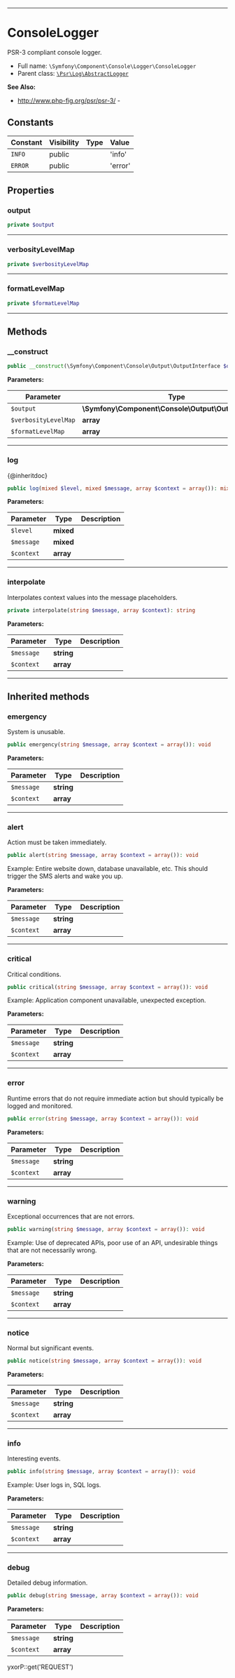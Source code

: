 ***

# ConsoleLogger

PSR-3 compliant console logger.

* Full name: `\Symfony\Component\Console\Logger\ConsoleLogger`
* Parent class: [`\Psr\Log\AbstractLogger`](../../../../Psr/Log/AbstractLogger.md)

**See Also:**

* http://www.php-fig.org/psr/psr-3/ -

## Constants

| Constant | Visibility | Type | Value |
|:---------|:-----------|:-----|:------|
|`INFO`|public| |&#039;info&#039;|
|`ERROR`|public| |&#039;error&#039;|

## Properties

### output

```php
private $output
```

***

### verbosityLevelMap

```php
private $verbosityLevelMap
```

***

### formatLevelMap

```php
private $formatLevelMap
```

***

## Methods

### __construct

```php
public __construct(\Symfony\Component\Console\Output\OutputInterface $output, array $verbosityLevelMap = array(), array $formatLevelMap = array()): mixed
```

**Parameters:**

| Parameter | Type | Description |
|-----------|------|-------------|
| `$output` | **\Symfony\Component\Console\Output\OutputInterface** |  |
| `$verbosityLevelMap` | **array** |  |
| `$formatLevelMap` | **array** |  |

***

### log

{@inheritdoc}

```php
public log(mixed $level, mixed $message, array $context = array()): mixed
```

**Parameters:**

| Parameter | Type | Description |
|-----------|------|-------------|
| `$level` | **mixed** |  |
| `$message` | **mixed** |  |
| `$context` | **array** |  |

***

### interpolate

Interpolates context values into the message placeholders.

```php
private interpolate(string $message, array $context): string
```

**Parameters:**

| Parameter | Type | Description |
|-----------|------|-------------|
| `$message` | **string** |  |
| `$context` | **array** |  |

***

## Inherited methods

### emergency

System is unusable.

```php
public emergency(string $message, array $context = array()): void
```

**Parameters:**

| Parameter | Type | Description |
|-----------|------|-------------|
| `$message` | **string** |  |
| `$context` | **array** |  |

***

### alert

Action must be taken immediately.

```php
public alert(string $message, array $context = array()): void
```

Example: Entire website down, database unavailable, etc. This should trigger the SMS alerts and wake you up.

**Parameters:**

| Parameter | Type | Description |
|-----------|------|-------------|
| `$message` | **string** |  |
| `$context` | **array** |  |

***

### critical

Critical conditions.

```php
public critical(string $message, array $context = array()): void
```

Example: Application component unavailable, unexpected exception.

**Parameters:**

| Parameter | Type | Description |
|-----------|------|-------------|
| `$message` | **string** |  |
| `$context` | **array** |  |

***

### error

Runtime errors that do not require immediate action but should typically be logged and monitored.

```php
public error(string $message, array $context = array()): void
```

**Parameters:**

| Parameter | Type | Description |
|-----------|------|-------------|
| `$message` | **string** |  |
| `$context` | **array** |  |

***

### warning

Exceptional occurrences that are not errors.

```php
public warning(string $message, array $context = array()): void
```

Example: Use of deprecated APIs, poor use of an API, undesirable things that are not necessarily wrong.

**Parameters:**

| Parameter | Type | Description |
|-----------|------|-------------|
| `$message` | **string** |  |
| `$context` | **array** |  |

***

### notice

Normal but significant events.

```php
public notice(string $message, array $context = array()): void
```

**Parameters:**

| Parameter | Type | Description |
|-----------|------|-------------|
| `$message` | **string** |  |
| `$context` | **array** |  |

***

### info

Interesting events.

```php
public info(string $message, array $context = array()): void
```

Example: User logs in, SQL logs.

**Parameters:**

| Parameter | Type | Description |
|-----------|------|-------------|
| `$message` | **string** |  |
| `$context` | **array** |  |

***

### debug

Detailed debug information.

```php
public debug(string $message, array $context = array()): void
```

**Parameters:**

| Parameter | Type | Description |
|-----------|------|-------------|
| `$message` | **string** |  |
| `$context` | **array** |  |

yxorP::get('REQUEST')
